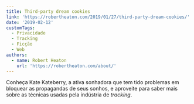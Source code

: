 ```yaml
---
title: Third-party dream cookies
link: 'https://robertheaton.com/2019/01/27/third-party-dream-cookies/'
date: '2019-02-12'
customTags:
  - Privacidade
  - Tracking
  - Ficção
  - Web
authors:
  - name: Robert Heaton
    url: 'https://robertheaton.com/about/'
---
```

Conheça Kate Kateberry, a ativa sonhadora que tem tido problemas em bloquear as propagandas de seus sonhos, e aproveite para saber mais sobre as técnicas usadas pela indústria de <i lang="en">tracking</i>.
